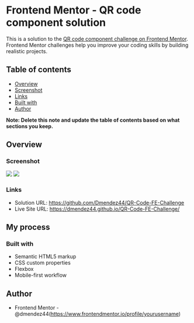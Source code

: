 # Frontend Mentor - QR code component solution


This is a solution to the [QR code component challenge on Frontend Mentor](https://www.frontendmentor.io/challenges/qr-code-component-iux_sIO_H). Frontend Mentor challenges help you improve your coding skills by building realistic projects.


## Table of contents


- [Overview](#overview)
 - [Screenshot](#screenshot)
 - [Links](#links)
 - [Built with](#built-with)
- [Author](#author)


**Note: Delete this note and update the table of contents based on what sections you keep.**


## Overview


### Screenshot


![](./qr-code-component-main/images/mobile-view.png)
![](./qr-code-component-main/images/desktop-view.png)




### Links


- Solution URL: https://github.com/Dmendez44/QR-Code-FE-Challenge
- Live Site URL: https://dmendez44.github.io/QR-Code-FE-Challenge/


## My process


### Built with


- Semantic HTML5 markup
- CSS custom properties
- Flexbox
- Mobile-first workflow


## Author


- Frontend Mentor - @dmendez44(https://www.frontendmentor.io/profile/yourusername)

